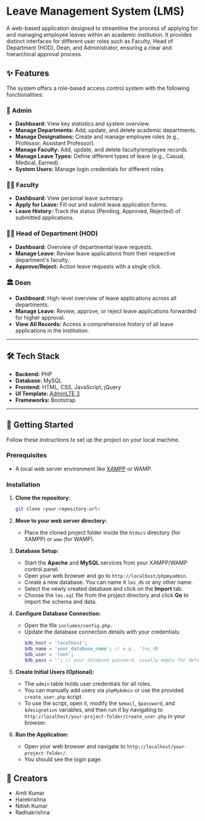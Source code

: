 # Leave Management System (LMS)

A web-based application designed to streamline the process of applying for and managing employee leaves within an academic institution. It provides distinct interfaces for different user roles such as Faculty, Head of Department (HOD), Dean, and Administrator, ensuring a clear and hierarchical approval process.

## ✨ Features
The system offers a role-based access control system with the following functionalities:
### 👤 Admin
-   **Dashboard:** View key statistics and system overview.
-   **Manage Departments:** Add, update, and delete academic departments.
-   **Manage Designations:** Create and manage employee roles (e.g., Professor, Assistant Professor).
-   **Manage Faculty:** Add, update, and delete faculty/employee records.
-   **Manage Leave Types:** Define different types of leave (e.g., Casual, Medical, Earned).
-   **System Users:** Manage login credentials for different roles.

### 🧑‍🏫 Faculty
-   **Dashboard:** View personal leave summary.
-   **Apply for Leave:** Fill out and submit leave application forms.
-   **Leave History:** Track the status (Pending, Approved, Rejected) of submitted applications.

### 👨‍💼 Head of Department (HOD)
-   **Dashboard:** Overview of departmental leave requests.
-   **Manage Leave:** Review leave applications from their respective department's faculty.
-   **Approve/Reject:** Action leave requests with a single click.

### 🏛️ Dean
-   **Dashboard:** High-level overview of leave applications across all departments.
-   **Manage Leave:** Review, approve, or reject leave applications forwarded for higher approval.
-   **View All Records:** Access a comprehensive history of all leave applications in the institution.

---

## 🛠️ Tech Stack

-   **Backend:** PHP
-   **Database:** MySQL
-   **Frontend:** HTML, CSS, JavaScript, jQuery
-   **UI Template:** [AdminLTE 3](https://adminlte.io/)
-   **Frameworks:** Bootstrap

---

## 🚀 Getting Started

Follow these instructions to set up the project on your local machine.

### Prerequisites

-   A local web server environment like [XAMPP](https://www.apachefriends.org/index.html) or WAMP.

### Installation

1.  **Clone the repository:**
    ```bash
    git clone <your-repository-url>
    ```
2.  **Move to your web server directory:**
    -   Place the cloned project folder inside the `htdocs` directory (for XAMPP) or `www` (for WAMP).

3.  **Database Setup:**
    -   Start the **Apache** and **MySQL** services from your XAMPP/WAMP control panel.
    -   Open your web browser and go to `http://localhost/phpmyadmin`.
    -   Create a new database. You can name it `lms_db` or any other name.
    -   Select the newly created database and click on the **Import** tab.
    -   Choose the `lms.sql` file from the project directory and click **Go** to import the schema and data.

4.  **Configure Database Connection:**
    -   Open the file `includes/config.php`.
    -   Update the database connection details with your credentials:
        ```php
        $db_host = 'localhost';
        $db_name = 'your_database_name'; // e.g., 'lms_db'
        $db_user = 'root';
        $db_pass = ''; // your database password, usually empty for default XAMPP
        ```

5.  **Create Initial Users (Optional):**
    -   The `admin` table holds user credentials for all roles.
    -   You can manually add users via `phpMyAdmin` or use the provided `create_user.php` script.
    -   To use the script, open it, modify the `$email`, `$password`, and `$designation` variables, and then run it by navigating to `http://localhost/your-project-folder/create_user.php` in your browser.

6.  **Run the Application:**
    -   Open your web browser and navigate to `http://localhost/your-project-folder/`.
    -   You should see the login page.


## 👥 Creators

-   Amit Kumar
-   Harekrishna
-   Nitish Kumar
-   Radhakrishna
